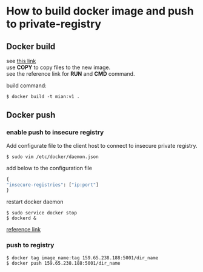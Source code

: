 # How to build docker image and push to private-registry


## Docker build  
see [this link](https://yeasy.gitbooks.io/docker_practice/content/image/dockerfile/copy.html)  
use **COPY** to copy files to the new image.  
see the reference link for **RUN** and **CMD** command.  

build command:  
```shell
$ docker build -t mian:v1 .
```

## Docker push  
### enable push to insecure registry  
Add configurate file to the client host to connect to insecure private registry.  
```shell
$ sudo vim /etc/docker/daemon.json
```
add below to the configuration file  
```python
{
"insecure-registries": ["ip:port"]
}
```
restart docker daemon  
```shell
$ sudo service docker stop
$ dockerd &
```

[reference link](https://github.com/docker/distribution/issues/1874)
### push to registry
```shell
$ docker tag image_name:tag 159.65.238.188:5001/dir_name
$ docker push 159.65.238.188:5001/dir_name
```

